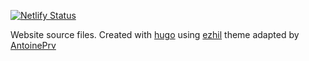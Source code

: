 [![Netlify Status](https://api.netlify.com/api/v1/badges/73107ff2-32ea-418c-b9d1-4651b6dd59f0/deploy-status)](https://app.netlify.com/sites/clecarosc/deploys)


Website source files.
Created with [hugo](https://gohugo.io/) using [ezhil](https://themes.gohugo.io/ezhil/) theme adapted by [AntoinePrv](https://github.com/AntoinePrv)